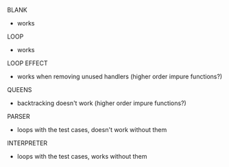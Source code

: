 BLANK
- works

LOOP
- works

LOOP EFFECT
- works when removing unused handlers (higher order impure functions?)

QUEENS
- backtracking doesn't work (higher order impure functions?)

PARSER
- loops with the test cases, doesn't work without them

INTERPRETER
- loops with the test cases, works without them

